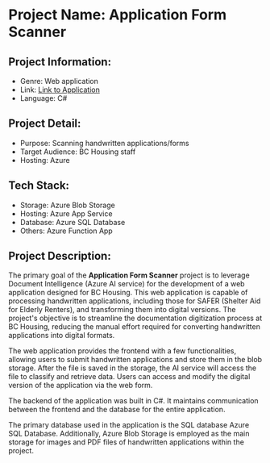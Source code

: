 # Project Name: Application Form Scanner

## Project Information:
- Genre: Web application
- Link: [Link to Application](https://afsbackendwebapp.azurewebsites.net/Home/Visualization)
- Language: C#

## Project Detail:
- Purpose: Scanning handwritten applications/forms
- Target Audience: BC Housing staff
- Hosting: Azure

## Tech Stack:
- Storage: Azure Blob Storage
- Hosting: Azure App Service
- Database: Azure SQL Database
- Others: Azure Function App

## Project Description:

The primary goal of the **Application Form Scanner** project is to leverage Document Intelligence (Azure AI service) for the development of a web application designed for BC Housing. This web application is capable of processing handwritten applications, including those for SAFER (Shelter Aid for Elderly Renters), and transforming them into digital versions. The project's objective is to streamline the documentation digitization process at BC Housing, reducing the manual effort required for converting handwritten applications into digital formats.

The web application provides the frontend with a few functionalities, allowing users to submit handwritten applications and store them in the blob storage. After the file is saved in the storage, the AI service will access the file to classify and retrieve data. Users can access and modify the digital version of the application via the web form.

The backend of the application was built in C#. It maintains communication between the frontend and the database for the entire application.

The primary database used in the application is the SQL database Azure SQL Database. Additionally, Azure Blob Storage is employed as the main storage for images and PDF files of handwritten applications within the project.
